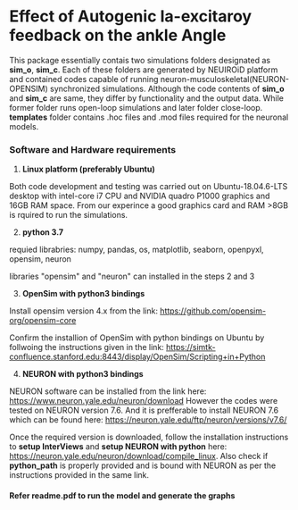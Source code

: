 # Effect of Autogenic Ia-excitaroy feedback on the ankle Angle 
This package essentially contais two simulations folders designated as **sim_o**, **sim_c**. Each of these folders are generated by NEUIROiD platform and contained codes capable of running neuron-musculoskeletal(NEURON-OPENSIM) synchronized simulations. Although the code contents of **sim_o** and **sim_c** are same, they differ by functionality and the output data. While former folder runs open-loop simulations and later folder close-loop. **templates** folder contains .hoc files and .mod files required for the neuronal models. 

### Software and Hardware requirements

1. **Linux platform (preferably Ubuntu)**

Both code development and testing was carried out on Ubuntu-18.04.6-LTS desktop with intel-core i7 CPU and NVIDIA quadro P1000 graphics and 16GB RAM space. From our experince a good graphics card and RAM >8GB is rquired to run the simulations.   

2. **python 3.7**

requied librabries: numpy, pandas, os, matplotlib, seaborn, openpyxl, opensim, neuron

libraries "opensim" and "neuron" can installed in the steps 2 and 3

3. **OpenSim with python3 bindings**

Install opensim version 4.x from the link: 
https://github.com/opensim-org/opensim-core

Confirm the installion of OpenSim with python bindings on Ubuntu by follwoing the instructions given in the link:
https://simtk-confluence.stanford.edu:8443/display/OpenSim/Scripting+in+Python

4. **NEURON with python3 bindings**

NEURON software can be installed from the link here: https://www.neuron.yale.edu/neuron/download
However the codes were tested on NEURON version 7.6. And it is prefferable to install NEURON 7.6 which can be found here: https://neuron.yale.edu/ftp/neuron/versions/v7.6/ 

Once the required version is downloaded, follow the installation instructions to **setup InterViews** and **setup NEURON with python** here: https://neuron.yale.edu/neuron/download/compile_linux. Also check if **python_path** is properly provided and is bound with NEURON as per the instructions provided in the same link. 

#### Refer readme.pdf to run the model and generate the graphs 


